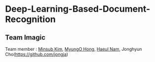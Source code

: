 # Deep-Learning-Based-Document-Recognition

## Team Imagic

Team member : [Minsub Kim](https://github.com/kazaina), [MyungO Hong](https://github.com/myungoh), [Haeul Nam](https://github.com/HaeUlNam), Jonghyun Cho(https://github.com/jongja) 
